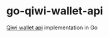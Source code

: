 # go-qiwi-wallet-api
[Qiwi wallet api](https://developer.qiwi.com/en/qiwicom/index.html) implementation in Go
